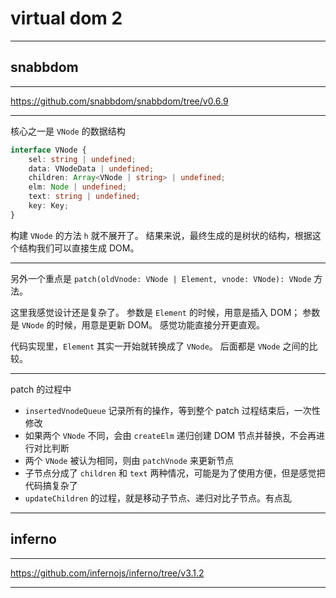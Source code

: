 # virtual dom 2

---

## snabbdom

---

https://github.com/snabbdom/snabbdom/tree/v0.6.9

---

核心之一是 `VNode` 的数据结构

```typescript
interface VNode {
    sel: string | undefined;
    data: VNodeData | undefined;
    children: Array<VNode | string> | undefined;
    elm: Node | undefined;
    text: string | undefined;
    key: Key;
}
```

构建 `VNode` 的方法 `h` 就不展开了。
结果来说，最终生成的是树状的结构，根据这个结构我们可以直接生成 DOM。

---

另外一个重点是 `patch(oldVnode: VNode | Element, vnode: VNode): VNode` 方法。

这里我感觉设计还是复杂了。
参数是 `Element` 的时候，用意是插入 DOM；
参数是 `VNode` 的时候，用意是更新 DOM。
感觉功能直接分开更直观。

代码实现里，`Element` 其实一开始就转换成了 `VNode`。
后面都是 `VNode` 之间的比较。

---

patch 的过程中

- `insertedVnodeQueue` 记录所有的操作，等到整个 patch 过程结束后，一次性修改
- 如果两个 `VNode` 不同，会由 `createElm` 递归创建 DOM 节点并替换，不会再进行对比判断
- 两个 `VNode` 被认为相同，则由 `patchVnode` 来更新节点
- 子节点分成了 `children` 和 `text` 两种情况，可能是为了使用方便，但是感觉把代码搞复杂了
- `updateChildren` 的过程，就是移动子节点、递归对比子节点。有点乱

---

## inferno

---

https://github.com/infernojs/inferno/tree/v3.1.2

---




